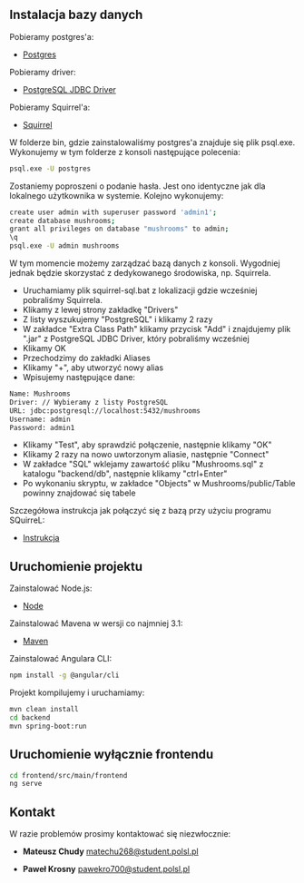 ## Instalacja bazy danych

Pobieramy postgres'a:
* [Postgres](https://www.postgresql.org/download/)

Pobieramy driver:
* [PostgreSQL JDBC Driver](https://mvnrepository.com/artifact/org.postgresql/postgresql/9.4.1211)

Pobieramy Squirrel'a:
* [Squirrel](http://squirrel-sql.sourceforge.net/#installation)

W folderze bin, gdzie zainstalowaliśmy postgres'a znajduje się plik psql.exe.
Wykonujemy w tym folderze z konsoli następujące polecenia:
```bash
psql.exe -U postgres
```
Zostaniemy poproszeni o podanie hasła. Jest ono identyczne jak dla lokalnego użytkownika w systemie. Kolejno wykonujemy:
```bash
create user admin with superuser password 'admin1';
create database mushrooms;
grant all privileges on database "mushrooms" to admin;
\q
psql.exe -U admin mushrooms
```
W tym momencie możemy zarządzać bazą danych z konsoli. Wygodniej jednak będzie skorzystać z dedykowanego środowiska, np. Squirrela.

* Uruchamiamy plik squirrel-sql.bat z lokalizacji gdzie wcześniej pobraliśmy Squirrela. 
* Klikamy z lewej strony zakładkę "Drivers"
* Z listy wyszukujemy "PostgreSQL" i klikamy 2 razy
* W zakładce "Extra Class Path" klikamy przycisk "Add" i znajdujemy plik ".jar" z PostgreSQL JDBC Driver, który pobraliśmy wcześniej
* Klikamy OK
* Przechodzimy do zakładki Aliases
* Klikamy "+", aby utworzyć nowy alias
* Wpisujemy następujące dane:
```bash
Name: Mushrooms
Driver: // Wybieramy z listy PostgreSQL
URL: jdbc:postgresql://localhost:5432/mushrooms
Username: admin
Password: admin1
```

* Klikamy "Test", aby sprawdzić połączenie, następnie klikamy "OK"
* Klikamy 2 razy na nowo uwtorzonym aliasie, następnie "Connect"
* W zakładce "SQL" wklejamy zawartość pliku "Mushrooms.sql" z katalogu "backend/db", następnie klikamy "ctrl+Enter"
* Po wykonaniu skryptu, w zakładce "Objects" w Mushrooms/public/Table powinny znajdować się tabele

Szczegółowa instrukcja jak połączyć się z bazą przy użyciu programu SQuirreL:
* [Instrukcja](http://squirrel-sql.sourceforge.net/paper/GettingStartedusingtheSQuirreLSQLClient.pdf)

## Uruchomienie projektu

Zainstalować Node.js:
* [Node](https://nodejs.org/en/)

Zainstalować Mavena w wersji co najmniej 3.1:
* [Maven](https://maven.apache.org/download.cgi)

Zainstalować Angulara CLI:
```bash
npm install -g @angular/cli
```

Projekt kompilujemy i uruchamiamy:
```bash
mvn clean install
cd backend
mvn spring-boot:run
```

## Uruchomienie wyłącznie frontendu

```bash
cd frontend/src/main/frontend
ng serve
```

## Kontakt

W razie problemów prosimy kontaktować się niezwłocznie:

* **Mateusz Chudy**   matechu268@student.polsl.pl

* **Paweł Krosny**    pawekro700@student.polsl.pl
